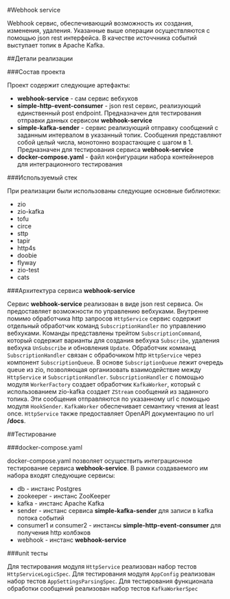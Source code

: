 #Webhook service

Webhook сервис, обеспечивающий возможность их создания, изменения, удаления.
Указанные выше операции осуществляются с помощью json rest интерфейса. В качестве 
источчника событий выступает топик в Apache Kafka.

##Детали реализации

###Состав проекта

Проект содержит следующие артефакты:
* __webhook-service__ - сам сервис вебхуков
* __simple-http-event-consumer__ - json rest сервис, реализующий единственный post endpoint. Предназначен для 
тестирования отправки данных сервисом __webhook-service__
* __simple-kafka-sender__ - сервис реализующий отправку сообщений с заданным интервалом в указанный топик. Сообщения 
представляют собой целый числа, монотонно возрастающие с шагом в 1. Предназначен для тестирования сервиса 
__webhook-service__
* __docker-compose.yaml__ - файл конфигурации набора контейннеров для интеграционного тестирования

###Используемый стек

При реализации были использованы следующие основные библиотеки:
* zio
* zio-kafka
* tofu
* circe
* sttp
* tapir
* http4s
* doobie
* flyway
* zio-test
* cats

###Архитектура сервиса __webhook-service__

Сервис __webhook-service__ реализован в виде json rest сервиса. Он предоставляет возможности по управлению вебхуками. 
Внутренне помимо обработчика http запросов ```HttpService``` сервис содержит отдельный обработчик команд 
```SubscriptionHandler``` по управлению вебхуками. Команды представлены трейтом ```SubscriptionCommand```, который 
содержит варианты для создания вебхука ```Subscribe```, удаления вебхука ```UnSubscribe``` и обновления ```Update```. 
Обработчик комманд ```SubscriptionHandler``` связан c обрабочиком http ```HttpService``` через компонент 
```SubscriptionQueue```. В основе ```SubscriptionQueue``` лежит очередь queue из zio, позволяющая организовать 
взаимодействие между   ```HttpService``` и ```SubscriptionHandler```. ```SubscriptionHandler``` с помощью модуля 
```WorkerFactory``` создает обработчик ```KafkaWorker```, который с использованием zio-kafka создает ```ZStream``` 
сообщений из заданного топика. Эти сообщения отправляются по указанному url с помощью модуля ```HookSender```. 
```KafkaWorker``` обеспечивает семантику чтения at least once. ```HttpService``` также предоставляет OpenAPI документацию 
по url __/docs__.

##Тестирование

###docker-compose.yaml

docker-compose.yaml позволяет осуществить интеграционное тестирование сервиса __webhook-service__. В рамки создаваемого 
им набора входят следующие сервисы:
* db - инстанс Postgres
* zookeeper - инстанс ZooKeeper
* kafka - инстанс Apache Kafka
* sender - инстанс сервиса __simple-kafka-sender__ для записи в kafka потока событий
* consumer1 и consumer2 - инстансы __simple-http-event-consumer__ для получения http колбэков
* webhook - инстанс __webhook-service__

###unit тесты

Для тестирования модуля  ```HttpService``` реализован набор тестов ```HttpServiceLogicSpec```.
Для тестирования модуля  ```AppConfig``` реализован набор тестов ```AppSettingsParsingSpec```. 
Для тестирования функционала обработки сообщений реализован набор тестов ```KafkaWorkerSpec```
 
